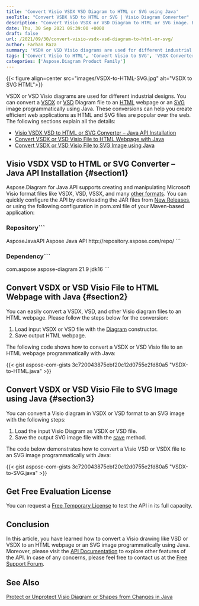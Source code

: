 ```yaml
---
title: 'Convert Visio VSDX VSD Diagram to HTML or SVG using Java'
seoTitle: "Convert VSDX VSD to HTML or SVG | Visio Diagram Converter"
description: "Convert Visio VSDX or VSD Diagram to HTML or SVG image. Export or change Microsoft Visio Files to a Webpage or Scalable Vector Graphic in Java."
date: Thu, 30 Sep 2021 09:39:00 +0000
draft: false
url: /2021/09/30/convert-visio-vsdx-vsd-diagram-to-html-or-svg/
author: Farhan Raza
summary: 'VSDX or VSD Visio diagrams are used for different industrial designs. You can convert a VSDX or VSD Diagram file to an HTML webpage or an SVG image programmatically using Java. These conversions can help you create efficient web applications as HTML and SVG files are popular over the web. The following sections explain all the details.'
tags: ['Convert Visio to HTML', 'Convert Visio to SVG', 'VSDX Converter', 'VSDX Converter in Java', 'VSDX to HTML', 'VSDX to SVG']
categories: ['Aspose.Diagram Product Family']
---
```




{{< figure align=center src="images/VSDX-to-HTML-SVG.jpg" alt="VSDX to SVG HTML">}}


VSDX or VSD Visio diagrams are used for different industrial designs. You can convert a [VSDX][1] or [VSD][2] Diagram file to an [HTML][3] webpage or an [SVG][4] image programmatically using Java. These conversions can help you create efficient web applications as HTML and SVG files are popular over the web. The following sections explain all the details:

*   [Visio VSDX VSD to HTML or SVG Converter – Java API Installation][5]
*   [Convert VSDX or VSD Visio File to HTML Webpage with Java][6]
*   [Convert VSDX or VSD Visio File to SVG Image using Java][7]

## Visio VSDX VSD to HTML or SVG Converter – Java API Installation {#section1}

Aspose.Diagram for Java API supports creating and manipulating Microsoft Visio format files like VSDX, VSD, VSSX, and many [other formats][8]. You can quickly configure the API by downloading the JAR files from [New Releases][9], or using the following configuration in pom.xml file of your Maven-based application:

### Repository```
 <repositories>
    <repository>
        <id>AsposeJavaAPI</id>
        <name>Aspose Java API</name>
        <url>http://repository.aspose.com/repo/</url>
    </repository>
</repositories>
```

### Dependency```
 <dependencies>
    <dependency>
        <groupId>com.aspose</groupId>
        <artifactId>aspose-diagram</artifactId>
        <version>21.9</version>
        <classifier>jdk16</classifier>
    </dependency>
</dependencies>
```

## Convert VSDX or VSD Visio File to HTML Webpage with Java {#section2}

You can easily convert a VSDX, VSD, and other Visio diagram files to an HTML webpage. Please follow the steps below for the conversion:

1.  Load input VSDX or VSD file with the [Diagram][10] constructor.
2.  Save output HTML webpage.

The following code shows how to convert a VSDX or VSD Visio file to an HTML webpage programmatically with Java:

{{< gist aspose-com-gists 3c720043875ebf20c12d0755e2fd80a5 "VSDX-to-HTML.java" >}}

## Convert VSDX or VSD Visio File to SVG Image using Java {#section3}

You can convert a Visio diagram in VSDX or VSD format to an SVG image with the following steps:

1.  Load the input Visio Diagram as VSDX or VSD file.
2.  Save the output SVG image file with the [save][11] method.

The code below demonstrates how to convert a Visio VSD or VSDX file to an SVG image programmatically with Java:

{{< gist aspose-com-gists 3c720043875ebf20c12d0755e2fd80a5 "VSDX-to-SVG.java" >}}

## Get Free Evaluation License

You can request a [Free Temporary License][12] to test the API in its full capacity.

## Conclusion

In this article, you have learned how to convert a Visio drawing like VSD or VSDX to an HTML webpage or an SVG image programmatically using Java. Moreover, please visit the [API Documentation][13] to explore other features of the API. In case of any concerns, please feel free to contact us at the [Free Support Forum][14].

## See Also

[Protect or Unprotect Visio Diagram or Shapes from Changes in Java][15]




[1]: https://docs.fileformat.com/image/vsdx/
[2]: https://docs.fileformat.com/image/vsd/
[3]: https://docs.fileformat.com/web/html/
[4]: https://docs.fileformat.com/page-description-language/svg/
[5]: #section1
[6]: #section2
[7]: #section3
[8]: https://docs.aspose.com/diagram/java/supported-file-formats/
[9]: https://downloads.aspose.com/diagram/java
[10]: https://apireference.aspose.com/diagram/java/com.aspose.diagram/Diagram
[11]: https://apireference.aspose.com/diagram/java/com.aspose.diagram/diagram#save(java.lang.String,%20int)
[12]: https://purchase.aspose.com/temporary-license
[13]: https://docs.aspose.com/diagram/java/
[14]: https://forum.aspose.com/c/diagram
[15]: https://blog.aspose.com/2021/03/11/protect-unprotect-visio-diagram-shape-java/




